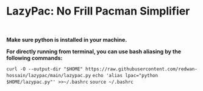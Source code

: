 # LazyPac: No Frill Pacman Simplifier

<br>


**Make sure python is installed in your machine.**

**For directly running from terminal, you can use bash aliasing by the following commands:**

`curl -O --output-dir "$HOME" https://raw.githubusercontent.com/redwan-hossain/lazypac/main/lazypac.py`
`echo 'alias lpac="python $HOME/lazypac.py"' >>~/.bashrc`
`source ~/.bashrc`
